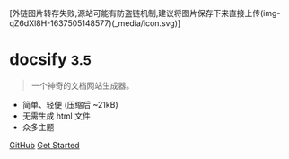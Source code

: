 <!-- _coverpage.md -->

[外链图片转存失败,源站可能有防盗链机制,建议将图片保存下来直接上传(img-qZ6dXl8H-1637505148577)(_media/icon.svg)]

# docsify <small>3.5</small>

> 一个神奇的文档网站生成器。

-   简单、轻便 (压缩后 ~21kB)
-   无需生成 html 文件
-   众多主题

[GitHub](https://github.com/docsifyjs/docsify/)
[Get Started](#docsify)
